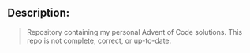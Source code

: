 ## Description:
> Repository containing my personal Advent of Code solutions. This repo is not complete, correct, or up-to-date.
